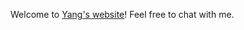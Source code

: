 Welcome to <a href="https://doubleyoung03.github.io/">Yang's website</a>! Feel free to chat with me.

